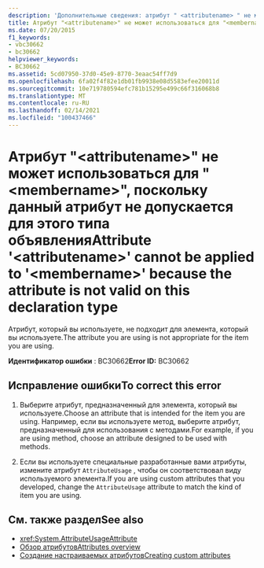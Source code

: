 ```yaml
---
description: 'Дополнительные сведения: атрибут " <attributename> " не может применяться к " <membername> ", так как атрибут недопустим для этого типа объявления'
title: Атрибут "<attributename>" не может использоваться для "<membername>", поскольку данный атрибут не допускается для этого типа объявления
ms.date: 07/20/2015
f1_keywords:
- vbc30662
- bc30662
helpviewer_keywords:
- BC30662
ms.assetid: 5cd07950-37d0-45e9-8770-3eaac54ff7d9
ms.openlocfilehash: 6fa02f4f82e1db01fb9938e08d5583efee20011d
ms.sourcegitcommit: 10e719780594efc781b15295e499c66f316068b8
ms.translationtype: MT
ms.contentlocale: ru-RU
ms.lasthandoff: 02/14/2021
ms.locfileid: "100437466"
---
```

# <a name="attribute-attributename-cannot-be-applied-to-membername-because-the-attribute-is-not-valid-on-this-declaration-type"></a><span data-ttu-id="54380-103">Атрибут "\<attributename>" не может использоваться для "\<membername>", поскольку данный атрибут не допускается для этого типа объявления</span><span class="sxs-lookup"><span data-stu-id="54380-103">Attribute '\<attributename>' cannot be applied to '\<membername>' because the attribute is not valid on this declaration type</span></span>

<span data-ttu-id="54380-104">Атрибут, который вы используете, не подходит для элемента, который вы используете.</span><span class="sxs-lookup"><span data-stu-id="54380-104">The attribute you are using is not appropriate for the item you are using.</span></span>  
  
 <span data-ttu-id="54380-105">**Идентификатор ошибки** : BC30662</span><span class="sxs-lookup"><span data-stu-id="54380-105">**Error ID:** BC30662</span></span>  
  
## <a name="to-correct-this-error"></a><span data-ttu-id="54380-106">Исправление ошибки</span><span class="sxs-lookup"><span data-stu-id="54380-106">To correct this error</span></span>  
  
1. <span data-ttu-id="54380-107">Выберите атрибут, предназначенный для элемента, который вы используете.</span><span class="sxs-lookup"><span data-stu-id="54380-107">Choose an attribute that is intended for the item you are using.</span></span> <span data-ttu-id="54380-108">Например, если вы используете метод, выберите атрибут, предназначенный для использования с методами.</span><span class="sxs-lookup"><span data-stu-id="54380-108">For example, if you are using method, choose an attribute designed to be used with methods.</span></span>  
  
2. <span data-ttu-id="54380-109">Если вы используете специальные разработанные вами атрибуты, измените атрибут `AttributeUsage` , чтобы он соответствовал виду используемого элемента.</span><span class="sxs-lookup"><span data-stu-id="54380-109">If you are using custom attributes that you developed, change the `AttributeUsage` attribute to match the kind of item you are using.</span></span>  
  
## <a name="see-also"></a><span data-ttu-id="54380-110">См. также раздел</span><span class="sxs-lookup"><span data-stu-id="54380-110">See also</span></span>

- <xref:System.AttributeUsageAttribute>
- [<span data-ttu-id="54380-111">Обзор атрибутов</span><span class="sxs-lookup"><span data-stu-id="54380-111">Attributes overview</span></span>](../programming-guide/concepts/attributes/index.md)
- [<span data-ttu-id="54380-112">Создание настраиваемых атрибутов</span><span class="sxs-lookup"><span data-stu-id="54380-112">Creating custom attributes</span></span>](../programming-guide/concepts/attributes/creating-custom-attributes.md)
